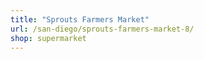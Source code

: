 ```yaml
---
title: "Sprouts Farmers Market"
url: /san-diego/sprouts-farmers-market-8/
shop: supermarket
---
```

